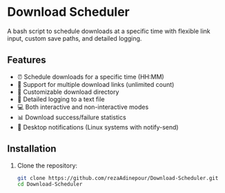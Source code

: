 # Download Scheduler

A bash script to schedule downloads at a specific time with flexible link input, custom save paths, and detailed logging.

## Features

- ⏰ Schedule downloads for a specific time (HH:MM)
- 🔗 Support for multiple download links (unlimited count)
- 📂 Customizable download directory
- 📝 Detailed logging to a text file
- 💻 Both interactive and non-interactive modes
- 📊 Download success/failure statistics
- 🔔 Desktop notifications (Linux systems with notify-send)

## Installation

1. Clone the repository:
   ```bash
   git clone https://github.com/rezaAdinepour/Download-Scheduler.git
   cd Download-Scheduler
   ```
